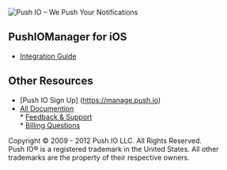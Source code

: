 ![Push IO – We Push Your Notifications](http://push.io/wp-content/uploads/2012/05/pushio_logo.png)

## PushIOManager for iOS

* [Integration Guide](http://docs.push.io/PushIOManager_iOS/)

## Other Resources
* [Push IO Sign Up] (https://manage.push.io) 
* [All Documention](http://docs.push.io)  
* [Feedback & Support](http://pushio.zendesk.com)  
* [Billing Questions](mailto:sales@push.io)  

Copyright © 2009 - 2012 Push IO LLC. All Rights Reserved.  
Push IO® is a registered trademark in the United States. All other trademarks are the property of their respective owners.
